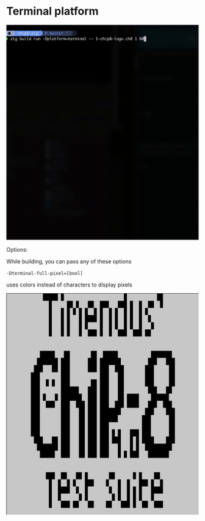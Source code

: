 # Terminal platform

![](/res/terminal.gif)

Options: 

While building, you can pass any of these options

```
-Dterminal-full-pixel=[bool]
```

uses colors instead of characters to display pixels

![full_pixel](/res/full_pixel.png)
